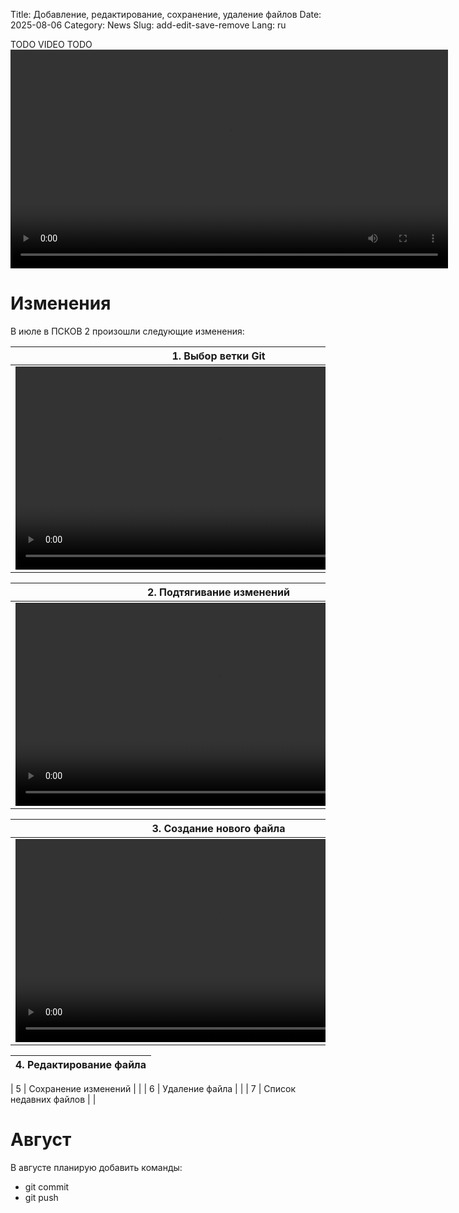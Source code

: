 Title: Добавление, редактирование, сохранение, удаление файлов
Date: 2025-08-06
Category: News
Slug: add-edit-save-remove
Lang: ru

TODO VIDEO TODO
<video controls width="700">
    <source src="../../images/2025-08_add-edit-save-remove.mp4" type="video/mp4"/>
</video>

# Изменения

В июле в ПСКОВ 2 произошли следующие изменения:

| 1. Выбор ветки Git |
| --- |
| <video controls width="650"><source src="../../images/2025-08_01.select-branch.mp4" type="video/mp4"/></video> |

| 2. Подтягивание изменений |
| --- |
| <video controls width="650"><source src="../../images/2025-08_02.pull.mp4" type="video/mp4"/></video> |

| 3. Создание нового файла |
| --- |
| <video controls width="650"><source src="../../images/2025-08_03.add.mp4" type="video/mp4"/></video> |

| 4. Редактирование файла |
| --- |

| 5 | Сохранение изменений | |
| 6 | Удаление файла | |
| 7 | Список недавних файлов | |

# Август

В августе планирую добавить команды:

* git commit
* git push

[v-01]: ../../images/2025-08_01.select-branch.mp4

